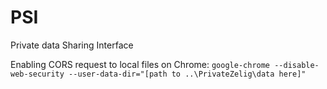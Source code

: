 # PSI
Private data Sharing Interface

Enabling CORS request to local files on Chrome:
`google-chrome --disable-web-security --user-data-dir="[path to ..\PrivateZelig\data here]"`
